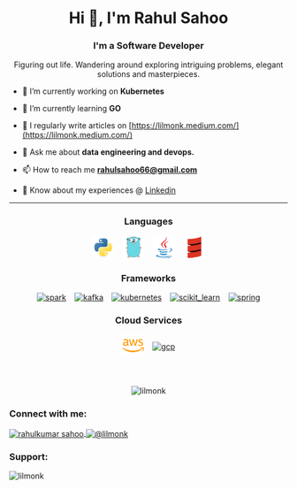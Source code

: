 <h1 align="center">Hi 👋, I'm Rahul Sahoo</h1>

<h3 align="center">I'm a Software Developer
</h3>
<p align="center">Figuring out life. Wandering around exploring intriguing problems, elegant solutions and masterpieces. </p>

- 🔭 I’m currently working on **Kubernetes**

- 🌱 I’m currently learning **GO**

- 📝 I regularly write articles on [https://lilmonk.medium.com/](https://lilmonk.medium.com/)

- 💬 Ask me about **data engineering and devops.**

- 📫 How to reach me **rahulsahoo66@gmail.com**

- 📄 Know about my experiences @ [Linkedin](https://www.linkedin.com/in/rahulkumar-sahoo/)

---

<h3 align="center">Languages</h3>
<div style="display: flex; flex-wrap: wrap; gap: 15px; align-items: center; justify-content: center;">
  <a href="https://www.python.org" target="_blank" rel="noreferrer">
    <img src="https://raw.githubusercontent.com/devicons/devicon/master/icons/python/python-original.svg" alt="python" width="40" height="40"/>
  </a>
  <a href="https://golang.org" target="_blank" rel="noreferrer">
    <img src="https://raw.githubusercontent.com/devicons/devicon/master/icons/go/go-original.svg" alt="go" width="40" height="40"/>
  </a>
  <a href="https://www.java.com" target="_blank" rel="noreferrer">
    <img src="https://raw.githubusercontent.com/devicons/devicon/master/icons/java/java-original.svg" alt="java" width="40" height="40"/>
  </a>
  <a href="https://www.scala-lang.org" target="_blank" rel="noreferrer">
    <img src="https://raw.githubusercontent.com/devicons/devicon/master/icons/scala/scala-original.svg" alt="scala" width="40" height="40"/>
  </a>
</div>

<h3 align="center">Frameworks</h3>
<div style="display: flex; flex-wrap: wrap; gap: 15px; align-items: center; justify-content: center;">
  <a href="https://spark.apache.org/" target="_blank" rel="noreferrer">
    <img src="https://cdn.jsdelivr.net/gh/devicons/devicon@latest/icons/apachespark/apachespark-original-wordmark.svg" alt="spark" width="40" height="40"/>          
  </a>
  <a href="https://kafka.apache.org/" target="_blank" rel="noreferrer">
    <img src="https://www.vectorlogo.zone/logos/apache_kafka/apache_kafka-icon.svg" alt="kafka" width="40" height="40"/>
  </a>
  <a href="https://kubernetes.io" target="_blank" rel="noreferrer">
    <img src="https://www.vectorlogo.zone/logos/kubernetes/kubernetes-icon.svg" alt="kubernetes" width="40" height="40"/>
  </a>
  <a href="https://scikit-learn.org/" target="_blank" rel="noreferrer">
    <img src="https://upload.wikimedia.org/wikipedia/commons/0/05/Scikit_learn_logo_small.svg" alt="scikit_learn" width="40" height="40"/>
  </a>
  <a href="https://spring.io/" target="_blank" rel="noreferrer">
    <img src="https://www.vectorlogo.zone/logos/springio/springio-icon.svg" alt="spring" width="40" height="40"/>
  </a>
</div>

<h3 align="center">Cloud Services</h3>
<div style="display: flex; flex-wrap: wrap; gap: 15px; align-items: center; justify-content: center;">
  <a href="https://aws.amazon.com" target="_blank" rel="noreferrer">
    <img src="https://raw.githubusercontent.com/devicons/devicon/master/icons/amazonwebservices/amazonwebservices-plain-wordmark.svg" alt="aws" width="40" height="40"/>
  </a>
  <a href="https://cloud.google.com" target="_blank" rel="noreferrer">
    <img src="https://cdn.jsdelivr.net/gh/devicons/devicon@latest/icons/googlecloud/googlecloud-original.svg"
    alt="gcp" width="40" height="40"/>
  </a>
</div>

<br>
<br>

<p align="center">
  <img align="center" src="https://github-readme-stats.vercel.app/api/top-langs?username=lilmonk&show_icons=true&locale=en&layout=compact" alt="lilmonk" />
</p>

<h3 align="left">Connect with me:</h3>
<p align="left">
  <a href="https://linkedin.com/in/rahulkumar-sahoo" target="_blank">
    <img align="center" src="https://raw.githubusercontent.com/rahuldkjain/github-profile-readme-generator/master/src/images/icons/Social/linked-in-alt.svg" alt="rahulkumar sahoo" height="30" width="40" />
  </a>
  <a href="https://medium.com/@lilmonk" target="_blank">
    <img align="center" src="https://raw.githubusercontent.com/rahuldkjain/github-profile-readme-generator/master/src/images/icons/Social/medium.svg" alt="@lilmonk" height="30" width="40" />
  </a>
</p>

<h3 align="left">Support:</h3>
<p>
  <a href="https://www.buymeacoffee.com/lilmonk">
    <img align="left" src="https://cdn.buymeacoffee.com/buttons/v2/default-yellow.png" height="50" width="210" alt="lilmonk" />
  </a>
</p>
